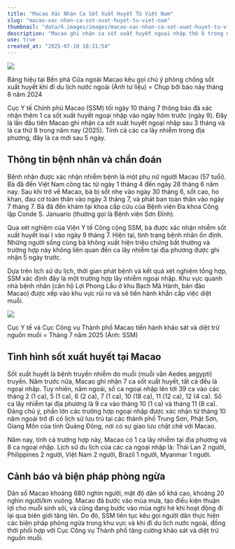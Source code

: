 ```yaml
---
title: "Macao Xác Nhận Ca Sốt Xuất Huyết Từ Việt Nam"
slug: "macao-xac-nhan-ca-sot-xuat-huyet-tu-viet-nam"
thumbnail: "data/6.images/images/macao-xac-nhan-ca-sot-xuat-huyet-tu-viet-nam.webp"
description: "Macao ghi nhận ca sốt xuất huyết ngoại nhập thứ 8 trong năm 2025 Bệnh nhân là phụ nữ địa phương trở về từ chuyến công tác tại Việt Nam"
use: true
created_at: "2025-07-10 18:31:54"
---
```


![](/images/20250710-00010000-macau-000-1-view.webp)

Bảng hiệu tại Bến phà Cửa ngoài Macao kêu gọi chú ý phòng chống sốt xuất huyết khi đi du lịch nước ngoài (Ảnh tư liệu) = Chụp bởi báo này tháng 8 năm 2024

Cục Y tế Chính phủ Macao (SSM) tối ngày 10 tháng 7 thông báo đã xác nhận thêm 1 ca sốt xuất huyết ngoại nhập vào ngày hôm trước (ngày 9). Đây là lần đầu tiên Macao ghi nhận ca sốt xuất huyết ngoại nhập sau 3 tháng và là ca thứ 8 trong năm nay (2025). Tính cả các ca lây nhiễm trong địa phương, đây là ca mới sau 5 ngày.

## Thông tin bệnh nhân và chẩn đoán

Bệnh nhân được xác nhận nhiễm bệnh là một phụ nữ người Macao (57 tuổi). Bà đã đến Việt Nam công tác từ ngày 1 tháng 4 đến ngày 28 tháng 6 năm nay. Sau khi trở về Macao, bà bị sốt nhẹ vào ngày 30 tháng 6, sốt cao, ho khan, đau cơ toàn thân vào ngày 3 tháng 7, và phát ban toàn thân vào ngày 7 tháng 7. Bà đã đến khám tại khoa cấp cứu của Bệnh viện Đa khoa Công lập Conde S. Januario (thường gọi là Bệnh viện Sơn Đỉnh).

Qua xét nghiệm của Viện Y tế Công cộng SSM, bà được xác nhận nhiễm sốt xuất huyết loại I vào ngày 9 tháng 7. Hiện tại, tình trạng bệnh nhân ổn định. Những người sống cùng bà không xuất hiện triệu chứng bất thường và trường hợp này không liên quan đến ca lây nhiễm tại địa phương được ghi nhận 5 ngày trước.

Dựa trên lịch sử du lịch, thời gian phát bệnh và kết quả xét nghiệm tổng hợp, SSM xác định đây là một trường hợp lây nhiễm ngoại nhập. Khu vực quanh nhà bệnh nhân (căn hộ Lợi Phong Lầu ở khu Bạch Mã Hành, bán đảo Macao) được xếp vào khu vực rủi ro và sẽ tiến hành khẩn cấp việc diệt muỗi.

![](/images/20250710-00010000-macau-001-1-view.webp)

Cục Y tế và Cục Công vụ Thành phố Macao tiến hành khảo sát và diệt trừ nguồn muỗi = Tháng 7 năm 2025 (Ảnh: SSM)

## Tình hình sốt xuất huyết tại Macao

Sốt xuất huyết là bệnh truyền nhiễm do muỗi (muỗi vằn Aedes aegypti) truyền. Năm trước nữa, Macao ghi nhận 7 ca sốt xuất huyết, tất cả đều là ngoại nhập. Tuy nhiên, năm ngoái, số ca ngoại nhập lên tới 39 ca vào các tháng 2 (1 ca), 5 (1 ca), 6 (2 ca), 7 (1 ca), 10 (18 ca), 11 (12 ca), 12 (4 ca). Số ca lây nhiễm tại địa phương là 9 ca vào tháng 10 (1 ca) và tháng 11 (8 ca). Đáng chú ý, phần lớn các trường hợp ngoại nhập được xác nhận từ tháng 10 năm ngoái trở đi có lịch sử lưu trú tại các thành phố Trung Sơn, Phật Sơn, Giang Môn của tỉnh Quảng Đông, nơi có sự giao lưu chặt chẽ với Macao.

Năm nay, tính cả trường hợp này, Macao có 1 ca lây nhiễm tại địa phương và 8 ca ngoại nhập. Lịch sử du lịch của các ca ngoại nhập là: Thái Lan 2 người, Philippines 2 người, Việt Nam 2 người, Brazil 1 người, Myanmar 1 người.

## Cảnh báo và biện pháp phòng ngừa

Dân số Macao khoảng 680 nghìn người, mật độ dân số khá cao, khoảng 20 nghìn người/km vuông. Macao đã bước vào mùa mưa, tạo điều kiện thuận lợi cho muỗi sinh sôi, và cũng đang bước vào mùa nghỉ hè khi hoạt động đi lại qua biên giới tăng lên. Do đó, SSM liên tục kêu gọi người dân thực hiện các biện pháp phòng ngừa trong khu vực và khi đi du lịch nước ngoài, đồng thời phối hợp với Cục Công vụ Thành phố tăng cường khảo sát và diệt trừ nguồn muỗi.
